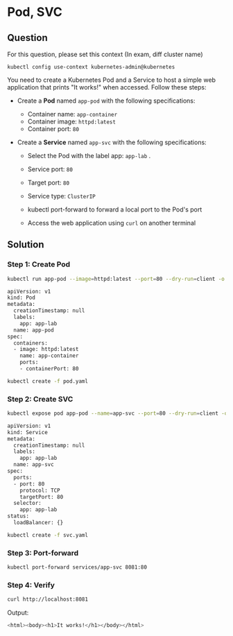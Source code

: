 # Pod, SVC

## Question

For this question, please set this context (In exam, diff cluster name)

```kubectl config use-context kubernetes-admin@kubernetes```

You need to create a Kubernetes Pod and a Service to host a simple web application that prints "It works!" when accessed. Follow these steps:

-   Create a **Pod** named ```app-pod``` with the following specifications:

    -   Container name: ```app-container```
    -   Container image: ```httpd:latest```
    -   Container port: ```80```

-   Create a **Service** named ```app-svc``` with the following specifications:

    -   Select the Pod with the label app: ```app-lab``` .

    -   Service port: ```80```

    -   Target port: ```80```

    -   Service type: ```ClusterIP```

    -   kubectl port-forward to forward a local port to the Pod's port

    -   Access the web application using ```curl``` on another terminal


## Solution

### Step 1: Create Pod

```bash
kubectl run app-pod --image=httpd:latest --port=80 --dry-run=client -o yaml > pod.yaml
```

```bash
apiVersion: v1
kind: Pod
metadata:
  creationTimestamp: null
  labels:
    app: app-lab
  name: app-pod
spec:
  containers:
  - image: httpd:latest
    name: app-container
    ports:
    - containerPort: 80
```

```bash
kubectl create -f pod.yaml
```

### Step 2: Create SVC

```bash
kubectl expose pod app-pod --name=app-svc --port=80 --dry-run=client -o yaml > svc.yaml
```

```bash
apiVersion: v1
kind: Service
metadata:
  creationTimestamp: null
  labels:
    app: app-lab
  name: app-svc
spec:
  ports:
  - port: 80
    protocol: TCP
    targetPort: 80
  selector:
    app: app-lab
status:
  loadBalancer: {}
```

```bash
kubectl create -f svc.yaml
```

### Step 3: Port-forward

```bash
kubectl port-forward services/app-svc 8081:80
```


### Step 4: Verify

```bash
curl http://localhost:8081
```


Output:
```bash
<html><body><h1>It works!</h1></body></html>
```